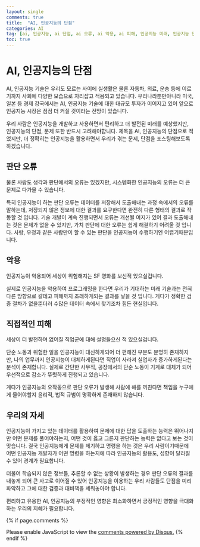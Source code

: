 ```yaml
---
layout: single
comments: true
title:  "AI, 인공지능의 단점"
categories: AI
tag: [ai, 인공지능, ai 단점, ai 오류, ai 악용, ai 피해, 인공지능 미래, 인공지능 단점, 인공지능 사례]
toc: true
---
```



# AI, 인공지능의 단점

AI, 인공지능 기술은 우리도 모르는 사이에 실생활은 물론 자동차, 의료, 운송 등에 이르기까지 사회에 다양한 모습으로 자리잡고 적용되고 있습니다. 우리나라뿐만아니라 미국, 일본 등 경제 강국에서는 AI, 인공지능 기술에 대한 대규모 투자가 이어지고 있어 앞으로 인공지능 시장은 점점 더 커질 것이라는 전망이 있습니다.

우리 사람은 인공지능을 개발하고 사용하면서 편리하고 더 발전된 미래를 예상했지만, 인공지능의 단점, 문제 또한 반드시 고려해야합니다.  제목을 AI, 인공지능의 단점으로 적었지만, 더 정확히는 인공지능을 활용하면서 우리가 겪는 문제, 단점을 포스팅해보도록 하겠습니다.


## 판단 오류

물론 사람도 생각과 판단에서의 오류는 있겠지만, 시스템화한 인공지능의 오류는 더 큰 문제로 다가올 수 있습니다.

특히 인공지능이 하는 판단 오류는 데이터를 저장해서 도출해내는 과정 속에서의 오류를 말하는데, 저장되지 않은 정보에 대한 결과를 요구한다면 완전히 다른 형태의 결과로 작동할 것 입니다. 기술 개발이 계속 진행되면서 오류는 개선될 여지가 있어 결과 도출해내는 것은 문제가 없을 수 있지만, 가치 판단에 대한 오류는 쉽게 해결하기 어려울 것 입니다. 사랑, 우정과 같은 사람만이 할 수 있는 판단을 인공지능이 수행하기엔 어렵기때문입니다.


## 악용

인공지능이 악용되어 세상이 위험해지는 SF 영화를 보신적 있으실겁니다.

실제로 인공지능을 악용하여 프로그래밍을 한다면 우리가 기대하는 미래 기술과는 전혀 다른 방향으로 갈테고 피해까지 초래하게되는 결과를 낳을 것 입니다. 게다가 정확한 검증 절차가 없을뿐더러 수많은 데이터 속에서 찾기조차 힘든 현실입니다.


## 직접적인 피해

세상이 더 발전하며 없어질 직업군에 대해 설명들으신 적 있으실겁니다.

단순 노동과 위험한 일을 인공지능이 대신하게되어 더 편해진 부분도 분명히 존재하지만, 나의 업무까지 인공지능이 대체하게된다면 직업이 사라져 실업자가 증가하게된다는 분석이 존재합니다. 실제로 간단한 사무직, 공장에서의 단순 노동이 기계로 대체가 되어 우선적으로 감소가 뚜렷하게 진행되고 있습니다.

게다가 인공지능의 오작동으로 판단 오류가 발생해 사람에 해를 끼친다면 책임을 누구에게 물어야할지 윤리적, 법적 규범이 명확하게 존재하지 않습니다. 


## 우리의 자세

인공지능이 가지고 있는 데이터를 활용하여 문제에 대한 답을 도출하는 능력은 뛰어나지만 어떤 문제를 풀어야하는지, 어떤 것이 옳고 그른지 판단하는 능력은 없다고 보는 것이 맞습니다. 결국 인공지능에게 문제를 제기하고 명령을 하는 것은 우리 사람이기때문에 어떤 인공지능 개발자가 어떤 명령을 하는지에 따라 인공지능의 활용도, 성향이 달라질 수 있어 경계가 필요합니다.

더불어 학습되지 않은 정보들, 추론할 수 없는 상황이 발생하는 경우 판단 오류의 결과를 내놓게 되어 큰 사고로 이어질 수 있어 인공지능을 이용하는 우리 사람들도 단점을 미리 파악하고 그에 대한 검증과 대비책을 세워놓아야 합니다. 

편리하고 유용한 AI, 인공지능의 부정적인 영향은 최소화하면서 긍정적인 영향을 극대화하는 우리의 지혜가 필요합니다.


{% if page.comments %}
<div id="disqus_thread"></div>
<script>
    /**
    *  RECOMMENDED CONFIGURATION VARIABLES: EDIT AND UNCOMMENT THE SECTION BELOW TO INSERT DYNAMIC VALUES FROM YOUR PLATFORM OR CMS.
    *  LEARN WHY DEFINING THESE VARIABLES IS IMPORTANT: https://disqus.com/admin/universalcode/#configuration-variables    */
    
    var disqus_config = function () {
    this.page.url = "{{ page.url | absolute_url }};";  // Replace PAGE_URL with your page's canonical URL variable
    this.page.identifier = "{{ page.id }}";; // Replace PAGE_IDENTIFIER with your page's unique identifier variable
    };
    
    (function() { // DON'T EDIT BELOW THIS LINE
    var d = document, s = d.createElement('script');
    s.src = 'https://alphafaceblog.disqus.com/embed.js';
    s.setAttribute('data-timestamp', +new Date());
    (d.head || d.body).appendChild(s);
    })();
</script>
<noscript>Please enable JavaScript to view the <a href="https://disqus.com/?ref_noscript">comments powered by Disqus.</a></noscript>
{% endif %}